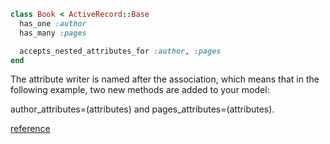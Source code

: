 ```ruby
class Book < ActiveRecord::Base
  has_one :author
  has_many :pages

  accepts_nested_attributes_for :author, :pages
end
```

The attribute writer is named after the association, which means that in the following example, two new methods are added to your model:

author_attributes=(attributes) and pages_attributes=(attributes).


[reference](http://api.rubyonrails.org/classes/ActiveRecord/NestedAttributes/ClassMethods.html)
